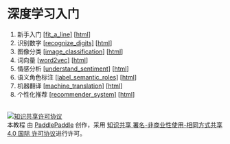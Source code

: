 # 深度学习入门

1. 新手入门 [[fit_a_line]](fit_a_line/) [[html](http://book.paddlepaddle.org/fit_a_line)]
1. 识别数字 [[recognize_digits]](recognize_digits/) [[html](http://book.paddlepaddle.org/recognize_digits)]
1. 图像分类 [[image_classification]](image_classification/) [[html](http://book.paddlepaddle.org/image_classification)]
1. 词向量 [[word2vec]](word2vec/) [[html](http://book.paddlepaddle.org/word2vec)]
1. 情感分析 [[understand_sentiment]](understand_sentiment/) [[html](http://book.paddlepaddle.org/understand_sentiment)]
1. 语义角色标注 [[label_semantic_roles]](label_semantic_roles/) [[html](http://book.paddlepaddle.org/label_semantic_roles)]
1. 机器翻译 [[machine_translation]](machine_translation/) [[html](http://book.paddlepaddle.org/machine_translation)]
1. 个性化推荐 [[recommender_system]](recommender_system/) [[html](http://book.paddlepaddle.org/recommender_system)]

<br/>
<a rel="license" href="http://creativecommons.org/licenses/by-nc-sa/4.0/"><img alt="知识共享许可协议" style="border-width:0" src="https://i.creativecommons.org/l/by-nc-sa/4.0/88x31.png" /></a><br /><span xmlns:dct="http://purl.org/dc/terms/" href="http://purl.org/dc/dcmitype/Text" property="dct:title" rel="dct:type">本教程</span> 由 <a xmlns:cc="http://creativecommons.org/ns#" href="http://book.paddlepaddle.org" property="cc:attributionName" rel="cc:attributionURL">PaddlePaddle</a> 创作，采用 <a rel="license" href="http://creativecommons.org/licenses/by-nc-sa/4.0/">知识共享 署名-非商业性使用-相同方式共享 4.0 国际 许可协议</a>进行许可。
